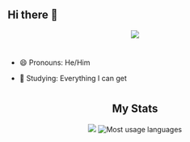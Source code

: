 ## Hi there 👋
<div align="center">
<a href="https://git.io/typing-svg">
<img src="https://readme-typing-svg.demolab.com?font=arial&weight=500&size=30&pause=1000&color=831BFF&background=FFFFFF00&center=true&vCenter=true&random=false&width=435&lines=%2B%2B+I+hope+you+enjoy!+%2B%2B;%2B%2B+Always+learning+new+things!+%2B%2B">
</a>
</div>

#


<div>
  
- 😄 Pronouns: He/Him 
  
- 📖 Studying: Everything I can get
</div>

#



<div style="text-align: center;" align="center">
<h2>My Stats</h2>
<img src="https://github-readme-stats.vercel.app/api?username=Albedots&show_icons=true&count_private=true&theme=aura"/>
<img src="https://github-readme-stats.vercel.app/api/top-langs/?username=Albedots&layout=compact&theme=aura" alt="Most usage languages"/>
</div>
